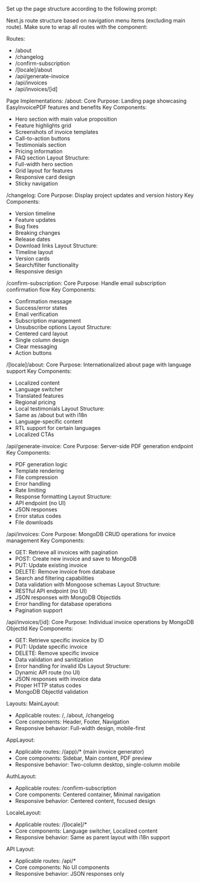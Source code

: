 Set up the page structure according to the following prompt:
   
<page-structure-prompt>
Next.js route structure based on navigation menu items (excluding main route). Make sure to wrap all routes with the component:

Routes:
- /about
- /changelog
- /confirm-subscription
- /[locale]/about
- /api/generate-invoice
- /api/invoices
- /api/invoices/[id]

Page Implementations:
/about:
Core Purpose: Landing page showcasing EasyInvoicePDF features and benefits
Key Components:
- Hero section with main value proposition
- Feature highlights grid
- Screenshots of invoice templates
- Call-to-action buttons
- Testimonials section
- Pricing information
- FAQ section
Layout Structure:
- Full-width hero section
- Grid layout for features
- Responsive card design
- Sticky navigation

/changelog:
Core Purpose: Display project updates and version history
Key Components:
- Version timeline
- Feature updates
- Bug fixes
- Breaking changes
- Release dates
- Download links
Layout Structure:
- Timeline layout
- Version cards
- Search/filter functionality
- Responsive design

/confirm-subscription:
Core Purpose: Handle email subscription confirmation flow
Key Components:
- Confirmation message
- Success/error states
- Email verification
- Subscription management
- Unsubscribe options
Layout Structure:
- Centered card layout
- Single column design
- Clear messaging
- Action buttons

/[locale]/about:
Core Purpose: Internationalized about page with language support
Key Components:
- Localized content
- Language switcher
- Translated features
- Regional pricing
- Local testimonials
Layout Structure:
- Same as /about but with i18n
- Language-specific content
- RTL support for certain languages
- Localized CTAs

/api/generate-invoice:
Core Purpose: Server-side PDF generation endpoint
Key Components:
- PDF generation logic
- Template rendering
- File compression
- Error handling
- Rate limiting
- Response formatting
Layout Structure:
- API endpoint (no UI)
- JSON responses
- Error status codes
- File downloads

/api/invoices:
Core Purpose: MongoDB CRUD operations for invoice management
Key Components:
- GET: Retrieve all invoices with pagination
- POST: Create new invoice and save to MongoDB
- PUT: Update existing invoice
- DELETE: Remove invoice from database
- Search and filtering capabilities
- Data validation with Mongoose schemas
Layout Structure:
- RESTful API endpoint (no UI)
- JSON responses with MongoDB ObjectIds
- Error handling for database operations
- Pagination support

/api/invoices/[id]:
Core Purpose: Individual invoice operations by MongoDB ObjectId
Key Components:
- GET: Retrieve specific invoice by ID
- PUT: Update specific invoice
- DELETE: Remove specific invoice
- Data validation and sanitization
- Error handling for invalid IDs
Layout Structure:
- Dynamic API route (no UI)
- JSON responses with invoice data
- Proper HTTP status codes
- MongoDB ObjectId validation

Layouts:
MainLayout:
- Applicable routes: /, /about, /changelog
- Core components: Header, Footer, Navigation
- Responsive behavior: Full-width design, mobile-first

AppLayout:
- Applicable routes: /(app)/* (main invoice generator)
- Core components: Sidebar, Main content, PDF preview
- Responsive behavior: Two-column desktop, single-column mobile

AuthLayout:
- Applicable routes: /confirm-subscription
- Core components: Centered container, Minimal navigation
- Responsive behavior: Centered content, focused design

LocaleLayout:
- Applicable routes: /[locale]/*
- Core components: Language switcher, Localized content
- Responsive behavior: Same as parent layout with i18n support

API Layout:
- Applicable routes: /api/*
- Core components: No UI components
- Responsive behavior: JSON responses only
</page-structure-prompt>
